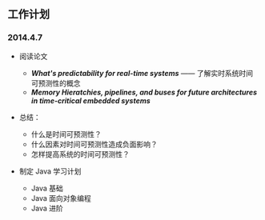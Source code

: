 ## 工作计划


### 2014.4.7

* 阅读论文 
    * ***What's predictability for real-time systems*** —— 了解实时系统时间可预测性的概念
    * ***Memory Hieratchies, pipelines, and buses for future architectures in time-critical embedded systems*** 
    
* 总结：
    * 什么是时间可预测性？
    * 什么因素对时间可预测性造成负面影响？
    * 怎样提高系统的时间可预测性？
    
* 制定  Java 学习计划
    * Java 基础
    * Java 面向对象编程
    * Java 进阶

